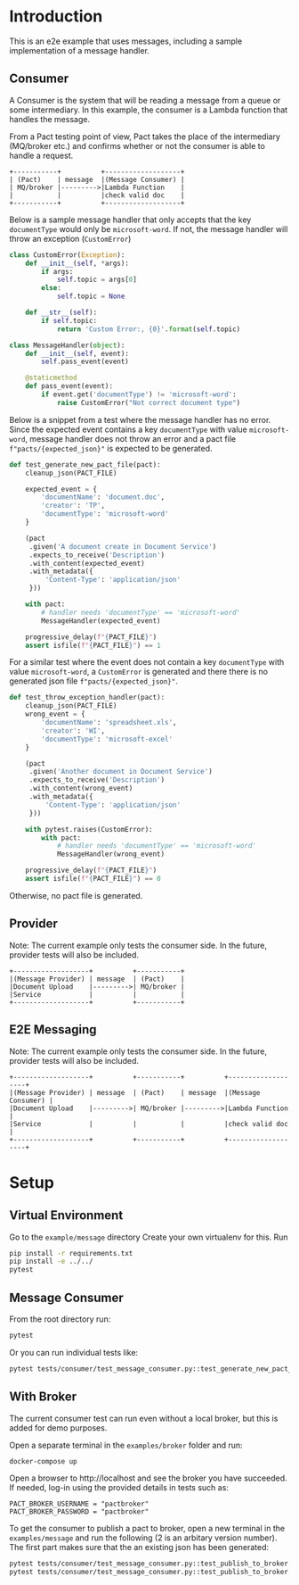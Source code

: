 # Introduction

This is an e2e example that uses messages, including a sample implementation of a message handler.

## Consumer

A Consumer is the system that will be reading a message from a queue or some intermediary. In this example, the consumer is a Lambda function that handles the message.

From a Pact testing point of view, Pact takes the place of the intermediary (MQ/broker etc.) and confirms whether or not the consumer is able to handle a request.

```
+-----------+          +-------------------+
| (Pact)    | message  |(Message Consumer) |
| MQ/broker |--------->|Lambda Function    |
|           |          |check valid doc    |
+-----------+          +-------------------+
```

Below is a sample message handler that only accepts that the key `documentType` would only be `microsoft-word`. If not, the message handler will throw an exception (`CustomError`)

```python
class CustomError(Exception):
    def __init__(self, *args):
        if args:
            self.topic = args[0]
        else:
            self.topic = None

    def __str__(self):
        if self.topic:
            return 'Custom Error:, {0}'.format(self.topic)

class MessageHandler(object):
    def __init__(self, event):
        self.pass_event(event)

    @staticmethod
    def pass_event(event):
        if event.get('documentType') != 'microsoft-word':
            raise CustomError("Not correct document type")
```

Below is a snippet from a test where the message handler has no error.
Since the expected event contains a key `documentType` with value `microsoft-word`, message handler does not throw an error and a pact file `f"pacts/{expected_json}"` is expected to be generated.

```python
def test_generate_new_pact_file(pact):
    cleanup_json(PACT_FILE)

    expected_event = {
        'documentName': 'document.doc',
        'creator': 'TP',
        'documentType': 'microsoft-word'
    }

    (pact
     .given('A document create in Document Service')
     .expects_to_receive('Description')
     .with_content(expected_event)
     .with_metadata({
         'Content-Type': 'application/json'
     }))

    with pact:
        # handler needs 'documentType' == 'microsoft-word'
        MessageHandler(expected_event)

    progressive_delay(f"{PACT_FILE}")
    assert isfile(f"{PACT_FILE}") == 1
```

For a similar test where the event does not contain a key `documentType` with value `microsoft-word`, a `CustomError` is generated and there there is no generated json file `f"pacts/{expected_json}"`.

```python
def test_throw_exception_handler(pact):
    cleanup_json(PACT_FILE)
    wrong_event = {
        'documentName': 'spreadsheet.xls',
        'creator': 'WI',
        'documentType': 'microsoft-excel'
    }

    (pact
     .given('Another document in Document Service')
     .expects_to_receive('Description')
     .with_content(wrong_event)
     .with_metadata({
         'Content-Type': 'application/json'
     }))

    with pytest.raises(CustomError):
        with pact:
            # handler needs 'documentType' == 'microsoft-word'
            MessageHandler(wrong_event)

    progressive_delay(f"{PACT_FILE}")
    assert isfile(f"{PACT_FILE}") == 0
```

Otherwise, no pact file is generated.

## Provider

Note: The current example only tests the consumer side.
In the future, provider tests will also be included.

```
+-------------------+          +-----------+
|(Message Provider) | message  | (Pact)    |
|Document Upload    |--------->| MQ/broker |
|Service            |          |           |
+-------------------+          +-----------+
```

## E2E Messaging

Note: The current example only tests the consumer side.
In the future, provider tests will also be included.

```
+-------------------+          +-----------+          +-------------------+
|(Message Provider) | message  | (Pact)    | message  |(Message Consumer) |
|Document Upload    |--------->| MQ/broker |--------->|Lambda Function    |
|Service            |          |           |          |check valid doc    |
+-------------------+          +-----------+          +-------------------+
```

# Setup

## Virtual Environment

Go to the `example/message` directory Create your own virtualenv for this. Run

```bash
pip install -r requirements.txt
pip install -e ../../
pytest
```

## Message Consumer

From the root directory run:

```bash
pytest
```

Or you can run individual tests like:

```bash
pytest tests/consumer/test_message_consumer.py::test_generate_new_pact_file
```

## With Broker

The current consumer test can run even without a local broker,
but this is added for demo purposes.

Open a separate terminal in the `examples/broker` folder and run:

```bash
docker-compose up
```

Open a browser to http://localhost and see the broker you have succeeded.
If needed, log-in using the provided details in tests such as:

```
PACT_BROKER_USERNAME = "pactbroker"
PACT_BROKER_PASSWORD = "pactbroker"
```

To get the consumer to publish a pact to broker,
open a new terminal in the `examples/message` and run the following (2 is an arbitary version number). The first part makes sure that the an existing json has been generated:

```bash
pytest tests/consumer/test_message_consumer.py::test_publish_to_broker
pytest tests/consumer/test_message_consumer.py::test_publish_to_broker --publish-pact 2
```
